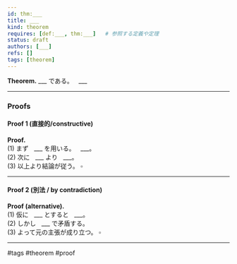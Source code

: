 ```yaml
---
id: thm:___
title: ___
kind: theorem
requires: [def:___, thm:___]   # 参照する定義や定理
status: draft
authors: [___]
refs: []
tags: [theorem]
---
```


**Theorem.** ___ である。 $\,\,$ ___

---

### Proofs

#### Proof 1 (直接的/constructive)
**Proof.**  
(1) まず $\,\,$ ___ を用いる。 $\,\,$ ___。  
(2) 次に $\,\,$ ___ より $\,\,$ ___。  
(3) 以上より結論が従う。 $\square$

---

#### Proof 2 (別法 / by contradiction)
**Proof (alternative).**  
(1) 仮に $\,\,$ ___ とすると $\,\,$ ___。  
(2) しかし $\,\,$ ___ で矛盾する。  
(3) よって元の主張が成り立つ。 $\square$

---

#tags #theorem #proof
